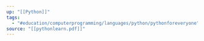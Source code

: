 ```yaml
---
up: "[[Python]]"
tags:
  - "#education/computerprogramming/languages/python/pythonforeveryone"
source: "[[pythonlearn.pdf]]"
---
```

